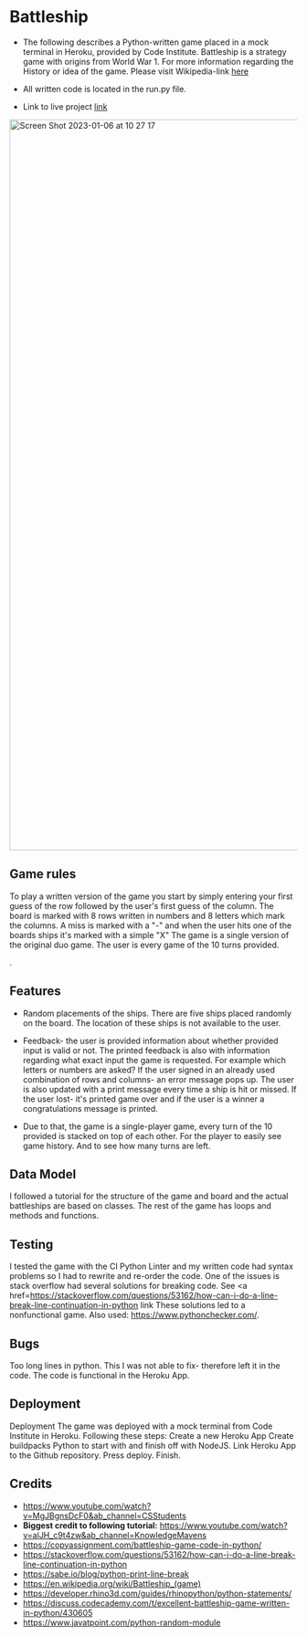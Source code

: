 
#  Battleship 

* The following describes a Python-written game placed in a mock terminal in Heroku, provided by Code Institute. Battleship is a strategy game with origins from World War 1. For more information regarding the History or idea of the game. Please visit Wikipedia-link <a href=https://en.wikipedia.org/wiki/Battleship_(game)>here</a>

* All written code is located in the run.py file. 

* Link to live project <a href=https://battleshipebkalola.herokuapp.com> link </a>

<img width="1280" alt="Screen Shot 2023-01-06 at 10 27 17" src="https://user-images.githubusercontent.com/117651816/210972451-6428f21e-95a3-4aad-be2a-0aa8a7438e49.png">

## Game rules 

To play a written version of the game you start by simply entering your first guess of the row followed by the user's first guess of the column. The board is marked with 8 rows written in numbers and 8 letters which mark the columns.
A miss is marked with a "-" and when the user hits one of the boards ships it's marked with a simple "X"
The game is a single version of the original duo game. The user is every game of the 10 turns provided. 
                
.

## Features

* Random placements of the ships. There are five ships placed randomly on the board. The location of these ships is not available to the user.

* Feedback- the user is provided information about whether provided input is valid or not. The printed feedback is also with information regarding what exact input the game is requested. For example which letters or numbers are asked? If the user signed in an already used combination of rows and columns- an error message pops up. The user is also updated with a print message every time a ship is hit or missed. If the user lost- it's printed game over and if the user is a winner a congratulations message is printed.

* Due to that, the game is a single-player game, every turn of the 10 provided is stacked on top of each other. For the player to easily see game history. And to see how many turns are left.

## Data Model 

I followed a tutorial for the structure of the game and board and the actual battleships are based on classes. The rest of the game has loops and methods and functions.

## Testing 

I tested the game with the CI Python Linter and my written code had syntax problems so I had to rewrite and re-order the code. One of the issues is stack overflow had several solutions for breaking code. See <a href=https://stackoverflow.com/questions/53162/how-can-i-do-a-line-break-line-continuation-in-python
link These solutions led to a nonfunctional game. Also used: https://www.pythonchecker.com/.

## Bugs 
Too long lines in python. This I was not able to fix- therefore left it in the code. The code is functional in the Heroku App.

## Deployment 

Deployment
The game was deployed with a mock terminal from Code Institute in Heroku. Following these steps:
Create a new Heroku App
Create buildpacks Python to start with and finish off with NodeJS.
Link Heroku App to the Github repository.
Press deploy.
Finish.

## Credits 

* https://www.youtube.com/watch?v=MgJBgnsDcF0&ab_channel=CSStudents
* <strong>Biggest credit to following tutorial:</strong> https://www.youtube.com/watch?v=alJH_c9t4zw&ab_channel=KnowledgeMavens
* https://copyassignment.com/battleship-game-code-in-python/
* https://stackoverflow.com/questions/53162/how-can-i-do-a-line-break-line-continuation-in-python
* https://sabe.io/blog/python-print-line-break
* https://en.wikipedia.org/wiki/Battleship_(game)
* https://developer.rhino3d.com/guides/rhinopython/python-statements/
* https://discuss.codecademy.com/t/excellent-battleship-game-written-in-python/430605
* https://www.javatpoint.com/python-random-module






